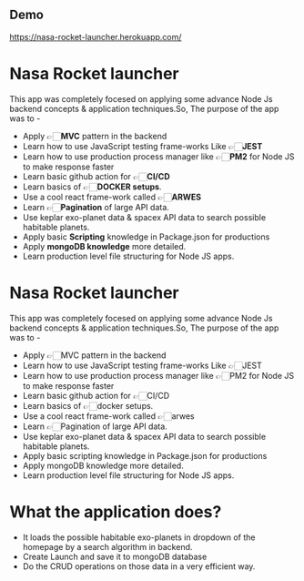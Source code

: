 
## Demo

https://nasa-rocket-launcher.herokuapp.com/


# Nasa Rocket launcher
This app was completely focesed on applying some advance Node Js backend concepts & application techniques.So, The purpose of the app was to -

- Apply 👉🏻<b>MVC</b> pattern in the backend
- Learn how to use JavaScript testing frame-works Like 👉🏻<b>JEST</b>
- Learn how to use production process manager like 👉🏻<b>PM2</b> for Node JS to make response faster
- Learn basic github action for 👉🏻<b>CI/CD</b>
- Learn basics of 👉🏻<b>DOCKER setups</b>. 
- Use a cool react frame-work called 👉🏻<b>ARWES</b>
- Learn 👉🏻<b>Pagination</b> of large API data.
- Use keplar exo-planet data & spacex API data to search possible habitable planets.
- Apply basic <b>Scripting</b> knowledge in Package.json for productions
- Apply <b>mongoDB knowledge</b> more detailed.
- Learn production level file structuring for Node JS apps.


# Nasa Rocket launcher
This app was completely focesed on applying some advance Node Js backend concepts & application techniques.So, The purpose of the app was to -

- Apply 👉🏻MVC pattern in the backend
- Learn how to use JavaScript testing frame-works Like 👉🏻JEST
- Learn how to use production process manager like 👉🏻PM2 for Node JS to make response faster
- Learn basic github action for 👉🏻CI/CD
- Learn basics of 👉🏻docker setups. 
- Use a cool react frame-work called 👉🏻arwes
- Learn 👉🏻Pagination of large API data.
- Use keplar exo-planet data & spacex API data to search possible habitable planets.
- Apply basic scripting knowledge in Package.json for productions
- Apply mongoDB knowledge more detailed.
- Learn production level file structuring for Node JS apps.


# What the application does?

- It loads the possible habitable exo-planets in dropdown of the homepage by a search algorithm in backend.
- Create Launch and save it to mongoDB database
- Do the CRUD operations on those data in a very efficient way.
